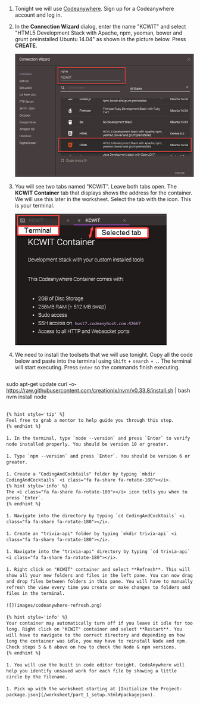 1. Tonight we will use [Codeanywhere](https://codeanywhere.com). Sign up for a Codeanywhere account and log in.

1. In the **Connection Wizard** dialog, enter the name "KCWIT" and select "HTML5 Development Stack with Apache, npm, yeoman, bower and grunt preinstalled Ubuntu 14.04" as shown in the picture below. Press **CREATE**.

   ![](images/codeanywhere-new-stack.png)

1. You will see two tabs named "KCWIT". Leave both tabs open. The **KCWIT Container** tab that displays shows the address for the container. We will use this later in the worksheet. Select the tab with the <span class="octicon octicon-terminal"></span> icon. This is your terminal.

   ![](images/codeanywhere-tabs.png)

1. We need to install the toolsets that we will use tonight. Copy all the code below and paste into the terminal using `Shift` + `search` + `.`. The terminal will start executing. Press `Enter` so the commands finish executing.
   ```bash
sudo apt-get update
curl -o- https://raw.githubusercontent.com/creationix/nvm/v0.33.8/install.sh | bash
nvm install node
   ```

   {% hint style='tip' %}
Feel free to grab a mentor to help guide you through this step.
   {% endhint %}

1. In the terminal, type `node --version` and press `Enter` to verify node installed properly. You should be version 10 or greater.

1. Type `npm --version` and press `Enter`. You should be version 6 or greater.

1. Create a "CodingAndCocktails" folder by typing `mkdir CodingAndCocktails` <i class="fa fa-share fa-rotate-180"></i>.
   {% hint style='info' %}
The <i class="fa fa-share fa-rotate-180"></i> icon tells you when to press `Enter`.
   {% endhint %}

1. Navigate into the directory by typing `cd CodingAndCocktails` <i class="fa fa-share fa-rotate-180"></i>.

1. Create an "trivia-api" folder by typing `mkdir trivia-api` <i class="fa fa-share fa-rotate-180"></i>.

1. Navigate into the "trivia-api" directory by typing `cd trivia-api` <i class="fa fa-share fa-rotate-180"></i>.

1. Right click on "KCWIT" container and select **Refresh**. This will show all your new folders and files in the left pane. You can now drag and drop files between folders in this pane. You will have to manually refresh the view every time you create or make changes to folders and files in the terminal.

   ![](images/codeanywhere-refresh.png)

   {% hint style='info' %}
Your container may automatically turn off if you leave it idle for too long. Right click on "KCWIT" container and select **Restart**. You will have to navigate to the correct directory and depending on how long the container was idle, you may have to reinstall Node and npm. Check steps 5 & 6 above on how to check the Node & npm versions.
   {% endhint %}

1. You will use the built in code editor tonight. CodeAnywhere will help you identify unsaved work for each file by showing a little circle by the filename.

1. Pick up with the worksheet starting at [Initialize the Project- package.json](/worksheet/part_1_setup.html#packagejson).
